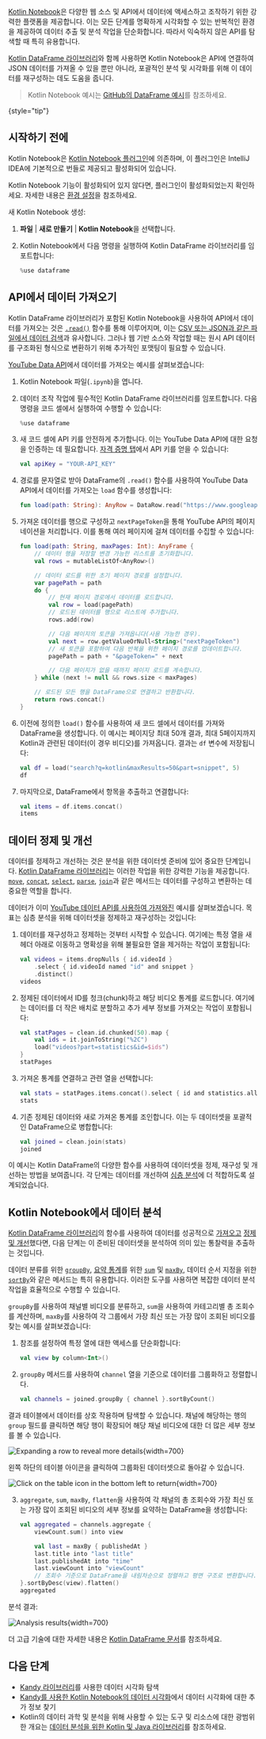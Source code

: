 [//]: # (title: 웹 소스 및 API에서 데이터 가져오기)

[Kotlin Notebook](kotlin-notebook-overview.md)은 다양한 웹 소스 및 API에서 데이터에 액세스하고 조작하기 위한 강력한 플랫폼을 제공합니다. 이는 모든 단계를 명확하게 시각화할 수 있는 반복적인 환경을 제공하여 데이터 추출 및 분석 작업을 단순화합니다. 따라서 익숙하지 않은 API를 탐색할 때 특히 유용합니다.

[Kotlin DataFrame 라이브러리](https://kotlin.github.io/dataframe/gettingstarted.html)와 함께 사용하면 Kotlin Notebook은 API에 연결하여 JSON 데이터를 가져올 수 있을 뿐만 아니라, 포괄적인 분석 및 시각화를 위해 이 데이터를 재구성하는 데도 도움을 줍니다.

> Kotlin Notebook 예시는 [GitHub의 DataFrame 예시](https://github.com/Kotlin/dataframe/blob/master/examples/notebooks/youtube/Youtube.ipynb)를 참조하세요.
> 
{style="tip"}

## 시작하기 전에

Kotlin Notebook은 [Kotlin Notebook 플러그인](https://plugins.jetbrains.com/plugin/16340-kotlin-notebook)에 의존하며, 이 플러그인은 IntelliJ IDEA에 기본적으로 번들로 제공되고 활성화되어 있습니다.

Kotlin Notebook 기능이 활성화되어 있지 않다면, 플러그인이 활성화되었는지 확인하세요. 자세한 내용은 [환경 설정](kotlin-notebook-set-up-env.md)을 참조하세요.

새 Kotlin Notebook 생성:

1.  **파일** | **새로 만들기** | **Kotlin Notebook**을 선택합니다.
2.  Kotlin Notebook에서 다음 명령을 실행하여 Kotlin DataFrame 라이브러리를 임포트합니다:

    ```kotlin
    %use dataframe
    ```

## API에서 데이터 가져오기

Kotlin DataFrame 라이브러리가 포함된 Kotlin Notebook을 사용하여 API에서 데이터를 가져오는 것은 [`.read()`](https://kotlin.github.io/dataframe/read.html) 함수를 통해 이루어지며, 이는 [CSV 또는 JSON과 같은 파일에서 데이터 검색](data-analysis-work-with-data-sources.md#retrieve-data-from-a-file)과 유사합니다. 그러나 웹 기반 소스와 작업할 때는 원시 API 데이터를 구조화된 형식으로 변환하기 위해 추가적인 포맷팅이 필요할 수 있습니다.

[YouTube Data API](https://console.cloud.google.com/apis/library/youtube.googleapis.com)에서 데이터를 가져오는 예시를 살펴보겠습니다:

1.  Kotlin Notebook 파일(`.ipynb`)을 엽니다.

2.  데이터 조작 작업에 필수적인 Kotlin DataFrame 라이브러리를 임포트합니다. 다음 명령을 코드 셀에서 실행하여 수행할 수 있습니다:

    ```kotlin
    %use dataframe
    ```

3.  새 코드 셀에 API 키를 안전하게 추가합니다. 이는 YouTube Data API에 대한 요청을 인증하는 데 필요합니다. [자격 증명 탭](https://console.cloud.google.com/apis/credentials)에서 API 키를 얻을 수 있습니다:

    ```kotlin
    val apiKey = "YOUR-API_KEY"
    ```

4.  경로를 문자열로 받아 DataFrame의 `.read()` 함수를 사용하여 YouTube Data API에서 데이터를 가져오는 `load` 함수를 생성합니다:

    ```kotlin
    fun load(path: String): AnyRow = DataRow.read("https://www.googleapis.com/youtube/v3/$path&key=$apiKey")
    ```

5.  가져온 데이터를 행으로 구성하고 `nextPageToken`을 통해 YouTube API의 페이지네이션을 처리합니다. 이를 통해 여러 페이지에 걸쳐 데이터를 수집할 수 있습니다:

    ```kotlin
    fun load(path: String, maxPages: Int): AnyFrame {
        // 데이터 행을 저장할 변경 가능한 리스트를 초기화합니다.
        val rows = mutableListOf<AnyRow>()

        // 데이터 로드를 위한 초기 페이지 경로를 설정합니다.
        var pagePath = path
        do {
            // 현재 페이지 경로에서 데이터를 로드합니다.
            val row = load(pagePath)
            // 로드된 데이터를 행으로 리스트에 추가합니다.
            rows.add(row)

            // 다음 페이지의 토큰을 가져옵니다(사용 가능한 경우).
            val next = row.getValueOrNull<String>("nextPageToken")
            // 새 토큰을 포함하여 다음 반복을 위한 페이지 경로를 업데이트합니다.
            pagePath = path + "&pageToken=" + next

            // 다음 페이지가 없을 때까지 페이지 로드를 계속합니다.
        } while (next != null && rows.size < maxPages) 

        // 로드된 모든 행을 DataFrame으로 연결하고 반환합니다.
        return rows.concat() 
    }
    ```

6.  이전에 정의한 `load()` 함수를 사용하여 새 코드 셀에서 데이터를 가져와 DataFrame을 생성합니다. 이 예시는 페이지당 최대 50개 결과, 최대 5페이지까지 Kotlin과 관련된 데이터(이 경우 비디오)를 가져옵니다. 결과는 `df` 변수에 저장됩니다:

    ```kotlin
    val df = load("search?q=kotlin&maxResults=50&part=snippet", 5)
    df
    ```

7.  마지막으로, DataFrame에서 항목을 추출하고 연결합니다:

    ```kotlin
    val items = df.items.concat()
    items
    ```

## 데이터 정제 및 개선

데이터를 정제하고 개선하는 것은 분석을 위한 데이터셋 준비에 있어 중요한 단계입니다. [Kotlin DataFrame 라이브러리](https://kotlin.github.io/dataframe/gettingstarted.html)는 이러한 작업을 위한 강력한 기능을 제공합니다. [`move`](https://kotlin.github.io/dataframe/move.html), [`concat`](https://kotlin.github.io/dataframe/concatdf.html), [`select`](https://kotlin.github.io/dataframe/select.html), [`parse`](https://kotlin.github.io/dataframe/parse.html), [`join`](https://kotlin.github.io/dataframe/join.html)과 같은 메서드는 데이터를 구성하고 변환하는 데 중요한 역할을 합니다.

데이터가 이미 [YouTube 데이터 API를 사용하여 가져와진](#fetch-data-from-an-api) 예시를 살펴보겠습니다. 목표는 심층 분석을 위해 데이터셋을 정제하고 재구성하는 것입니다:

1.  데이터를 재구성하고 정제하는 것부터 시작할 수 있습니다. 여기에는 특정 열을 새 헤더 아래로 이동하고 명확성을 위해 불필요한 열을 제거하는 작업이 포함됩니다:

    ```kotlin
    val videos = items.dropNulls { id.videoId }
        .select { id.videoId named "id" and snippet }
        .distinct()
    videos
    ```

2.  정제된 데이터에서 ID를 청크(chunk)하고 해당 비디오 통계를 로드합니다. 여기에는 데이터를 더 작은 배치로 분할하고 추가 세부 정보를 가져오는 작업이 포함됩니다:

    ```kotlin
    val statPages = clean.id.chunked(50).map {
        val ids = it.joinToString("%2C")
        load("videos?part=statistics&id=$ids")
    }
    statPages
    ```

3.  가져온 통계를 연결하고 관련 열을 선택합니다:

    ```kotlin
    val stats = statPages.items.concat().select { id and statistics.all() }.parse()
    stats
    ```

4.  기존 정제된 데이터와 새로 가져온 통계를 조인합니다. 이는 두 데이터셋을 포괄적인 DataFrame으로 병합합니다:

    ```kotlin
    val joined = clean.join(stats)
    joined
    ```

이 예시는 Kotlin DataFrame의 다양한 함수를 사용하여 데이터셋을 정제, 재구성 및 개선하는 방법을 보여줍니다. 각 단계는 데이터를 개선하여 [심층 분석](#analyze-data-in-kotlin-notebook)에 더 적합하도록 설계되었습니다.

## Kotlin Notebook에서 데이터 분석

[Kotlin DataFrame 라이브러리](https://kotlin.github.io/dataframe/gettingstarted.html)의 함수를 사용하여 데이터를 성공적으로 [가져오고](#fetch-data-from-an-api) [정제 및 개선](#clean-and-refine-data)했다면, 다음 단계는 이 준비된 데이터셋을 분석하여 의미 있는 통찰력을 추출하는 것입니다.

데이터 분류를 위한 [`groupBy`](https://kotlin.github.io/dataframe/groupby.html), [요약 통계](https://kotlin.github.io/dataframe/summarystatistics.html)를 위한 [`sum`](https://kotlin.github.io/dataframe/sum.html) 및 [`maxBy`](https://kotlin.github.io/dataframe/maxby.html), 데이터 순서 지정을 위한 [`sortBy`](https://kotlin.github.io/dataframe/sortby.html)와 같은 메서드는 특히 유용합니다. 이러한 도구를 사용하면 복잡한 데이터 분석 작업을 효율적으로 수행할 수 있습니다.

`groupBy`를 사용하여 채널별 비디오를 분류하고, `sum`을 사용하여 카테고리별 총 조회수를 계산하며, `maxBy`를 사용하여 각 그룹에서 가장 최신 또는 가장 많이 조회된 비디오를 찾는 예시를 살펴보겠습니다:

1.  참조를 설정하여 특정 열에 대한 액세스를 단순화합니다:

    ```kotlin
    val view by column<Int>()
    ```

2.  `groupBy` 메서드를 사용하여 `channel` 열을 기준으로 데이터를 그룹화하고 정렬합니다.

    ```kotlin
    val channels = joined.groupBy { channel }.sortByCount()
    ```

결과 테이블에서 데이터를 상호 작용하며 탐색할 수 있습니다. 채널에 해당하는 행의 `group` 필드를 클릭하면 해당 행이 확장되어 해당 채널 비디오에 대한 더 많은 세부 정보를 볼 수 있습니다.

![Expanding a row to reveal more details](results-of-expanding-group-data-analysis.png){width=700}

왼쪽 하단의 테이블 아이콘을 클릭하여 그룹화된 데이터셋으로 돌아갈 수 있습니다.

![Click on the table icon in the bottom left to return](return-to-grouped-dataset.png){width=700}

3.  `aggregate`, `sum`, `maxBy`, `flatten`을 사용하여 각 채널의 총 조회수와 가장 최신 또는 가장 많이 조회된 비디오의 세부 정보를 요약하는 DataFrame을 생성합니다:

    ```kotlin
    val aggregated = channels.aggregate {
        viewCount.sum() into view
    
        val last = maxBy { publishedAt }
        last.title into "last title"
        last.publishedAt into "time"
        last.viewCount into "viewCount"
        // 조회수 기준으로 DataFrame을 내림차순으로 정렬하고 평면 구조로 변환합니다.
    }.sortByDesc(view).flatten()
    aggregated
    ```

분석 결과:

![Analysis results](kotlin-analysis.png){width=700}

더 고급 기술에 대한 자세한 내용은 [Kotlin DataFrame 문서](https://kotlin.github.io/dataframe/gettingstarted.html)를 참조하세요.

## 다음 단계

*   [Kandy 라이브러리](https://kotlin.github.io/kandy/examples.html)를 사용한 데이터 시각화 탐색
*   [Kandy를 사용한 Kotlin Notebook의 데이터 시각화](data-analysis-visualization.md)에서 데이터 시각화에 대한 추가 정보 찾기
*   Kotlin의 데이터 과학 및 분석을 위해 사용할 수 있는 도구 및 리소스에 대한 광범위한 개요는 [데이터 분석을 위한 Kotlin 및 Java 라이브러리](data-analysis-libraries.md)를 참조하세요.